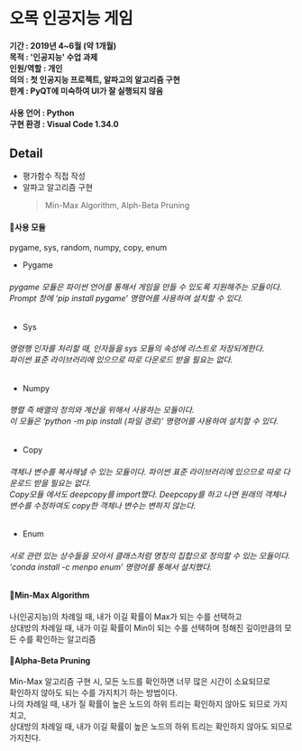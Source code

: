 # 오목 인공지능 게임

#### 기간 : 2019년 4~6월 (약 1개월)<br/>목적 : '인공지능' 수업 과제<br/>인원/역할 : 개인 <br/>의의 : 첫 인공지능 프로젝트, 알파고의 알고리즘 구현<br/>한계 : PyQT에 미숙하여 UI가 잘 실행되지 않음<br/>


#### 사용 언어 : Python<br/>구현 환경 : Visual Code 1.34.0

## Detail
* 평가함수 직접 작성
* 알파고 알고리즘 구현
  > Min-Max Algorithm, Alph-Beta Pruning



#### 📌사용 모듈
pygame, sys, random, numpy, copy, enum
* Pygame 
###### pygame 모듈은 파이썬 언어를 통해서 게임을 만들 수 있도록 지원해주는 모듈이다. <br/> Prompt 창에 ‘pip install pygame’ 명령어를 사용하여 설치할 수 있다.
* Sys 
###### 명령행 인자를 처리할 때, 인자들을 sys 모듈의 속성에 리스트로 저장되게한다. <br/>파이썬 표준 라이브러리에 있으므로 따로 다운로드 받을 필요는 없다.
* Numpy 
###### 행렬 즉 배열의 정의와 계산을 위해서 사용하는 모듈이다. <br/>이 모듈은 ‘python -m pip install (파일 경로)’ 명령어를 사용하여 설치할 수 있다.
* Copy 
###### 객체나 변수를 복사해낼 수 있는 모듈이다. 파이썬 표준 라이브러리에 있으므로 따로 다운로드 받을 필요는 없다. <br/>Copy모듈 에서도 deepcopy를 import했다. Deepcopy를 하고 나면 원래의 객체나 변수를 수정하여도 copy한 객체나 변수는 변하지 않는다.
* Enum 
###### 서로 관련 있는 상수들을 모아서 클래스처럼 명칭의 집합으로 정의할 수 있는 모듈이다. <br/> ‘conda install -c menpo enum’ 명령어를 통해서 설치했다.



#### 📌Min-Max Algorithm
나(인공지능)의 차례일 때, 내가 이길 확률이 Max가 되는 수를 선택하고<br/> 상대방의 차례일 때, 내가 이길 확률이 Min이 되는 수를 선택하며 정해진 깊이만큼의 모든 수를 확인하는 알고리즘



#### 📌Alpha-Beta Pruning
Min-Max 알고리즘 구현 시, 모든 노드를 확인하면 너무 많은 시간이 소요되므로<br/>확인하지 않아도 되는 수를 가지치기 하는 방법이다.<br/>나의 차례일 때, 내가 질 확률이 높은 노드의 하위 트리는 확인하지 않아도 되므로 가지치고,<br/> 상대방의 차례일 때, 내가 이길 확률이 높은 노드의 하위 트리는 확인하지 않아도 되므로 가지친다.
